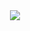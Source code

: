 <div id="Header" align="center">
  <img src="https://drive.google.com/file/d/1hc9I_2QYmlcBDdq_Xisw_L-jz5NvrZrU/view?usp=sharing"/>
</div>


